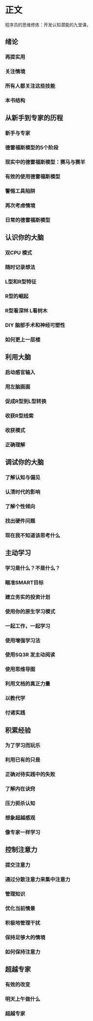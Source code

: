 # 正文
程序员的思维修炼：开发认知潜能的九堂课。
## 绪论
### 再提实用
### 关注情境
### 所有人都关注这些技能
### 本书结构
## 从新手到专家的历程
### 新手与专家
### 德雷福斯模型的5个阶段
### 现实中的德雷福斯模型：赛马与赛羊
### 有效的使用德雷福斯模型
### 警惕工具陷阱
### 再次考虑情境
### 日常的德雷福斯模型
## 认识你的大脑
### 双CPU 模式
### 随时记录想法
### L型和R型特征
### R型的崛起
### R型看深林 L看树木
### DIY 脑部手术和神经可塑性
### 如何更上一层楼
## 利用大脑
### 启动感官输入
### 用左脑画画
### 促成R型到L型转换
### 收获R型线索
### 收获模式
### 正确理解
## 调试你的大脑
### 了解认知与偏见
### 认清时代的影响
### 了解个性倾向
### 找出硬件问题
### 现在我不知道该思考什么
## 主动学习
### 学习是什么？不是什么？
### 瞄准SMART目标
### 建立务实的投资计划
### 使用你的原生学习模式
### 一起工作，一起学习
### 使用增强学习法
### 使用SQ3R 发主动阅读
### 使用思维导图
### 利用文档的真正力量
### 以教代学
### 付诸实践
## 积累经验
### 为了学习而玩乐
### 利用已有的只是
### 正确对待实践中的失败
### 了解内在诀窍
### 压力扼杀认知
### 想象超越感观
### 像专家一样学习
## 控制注意力
### 提交注意力
### 通过分散注意力来集中注意力
### 管理知识
### 优化当前情景
### 积极地管理干扰
### 保持足够大的情境
### 如何保持注意力
## 超越专家
### 有效的改变
### 明天上午做什么
### 超越专家
